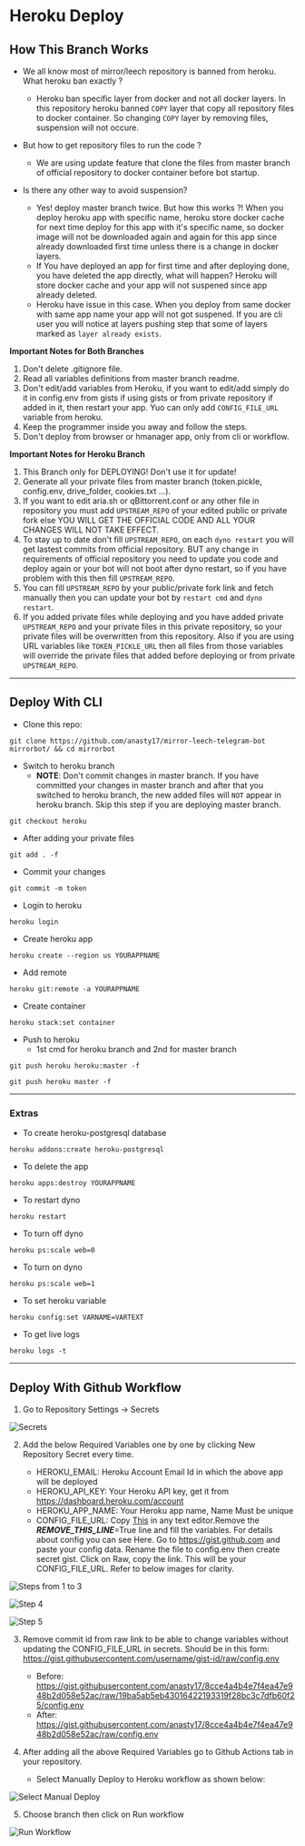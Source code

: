 # Heroku Deploy

## How This Branch Works

* We all know most of mirror/leech repository is banned from heroku. What heroku ban exactly ?
  - Heroku ban specific layer from docker and not all docker layers. In this repository heroku banned `COPY` layer that copy all repository files to docker container. So changing `COPY` layer by removing files, suspension will not occure.

* But how to get repository files to run the code ?
  - We are using update feature that clone the files from master branch of official repository to docker container before bot startup.

* Is there any other way to avoid suspension?
  - Yes! deploy master branch twice. But how this works ?! When you deploy heroku app with specific name, heroku store docker cache for next time deploy for this app with it's specific name, so docker image will not be downloaded again and again for this app since already downloaded first time unless there is a change in docker layers.
  - If You have deployed an app for first time and after deploying done, you have deleted the app directly, what will happen? Heroku will store docker cache and your app will not suspened since app already deleted.
  - Heroku have issue in this case. When you deploy from same docker with same app name your app will not got suspened. If you are cli user you will notice at layers pushing step that some of layers marked as `layer already exists`.

**Important Notes for Both Branches**
1. Don't delete .gitignore file.
2. Read all variables definitions from master branch readme.
3. Don't edit/add variables from Heroku, if you want to edit/add simply do it in config.env from gists if using gists or from private repository if added in it, then restart your app. Yuo can only add `CONFIG_FILE_URL` variable from heroku.
4. Keep the programmer inside you away and follow the steps.
5. Don't deploy from browser or hmanager app, only from cli or workflow.

**Important Notes for Heroku Branch**
1. This Branch only for DEPLOYING! Don't use it for update!
2. Generate all your private files from master branch (token.pickle, config.env, drive_folder, cookies.txt ...).
3. If you want to edit aria.sh or qBittorrent.conf or any other file in repository you must add `UPSTREAM_REPO` of your edited public or private fork else YOU WILL GET THE OFFICIAL CODE AND ALL YOUR CHANGES WILL NOT TAKE EFFECT.
4. To stay up to date don't fill `UPSTREAM_REPO`, on each `dyno restart` you will get lastest commits from official repository. BUT any change in requirements of official repository you need to update you code and deploy again or your bot will not boot after dyno restart, so if you have problem with this then fill `UPSTREAM_REPO`.
5. You can fill `UPSTREAM_REPO` by your public/private fork link and fetch manually then you can update your bot by `restart cmd` and `dyno restart`.
6. If you added private files while deploying and you have added private `UPSTREAM_REPO` and your private files in this private repository, so your private files will be overwritten from this repository. Also if you are using URL variables like `TOKEN_PICKLE_URL` then all files from those variables will override the private files that added before deploying or from private `UPSTREAM_REPO`.

------

## Deploy With CLI

- Clone this repo:
```
git clone https://github.com/anasty17/mirror-leech-telegram-bot mirrorbot/ && cd mirrorbot
```
- Switch to heroku branch
  - **NOTE**: Don't commit changes in master branch. If you have committed your changes in master branch and after that you switched to heroku branch, the new added files will `NOT` appear in heroku branch. Skip this step if you are deploying master branch.
```
git checkout heroku
```
- After adding your private files
```
git add . -f
```
- Commit your changes
```
git commit -m token
```
- Login to heroku
```
heroku login
```
- Create heroku app
```
heroku create --region us YOURAPPNAME
```
- Add remote
```
heroku git:remote -a YOURAPPNAME
```
- Create container
```
heroku stack:set container
```
- Push to heroku
  - 1st cmd for heroku branch and 2nd for master branch
```
git push heroku heroku:master -f
```
```
git push heroku master -f
```

------

### Extras

- To create heroku-postgresql database
```
heroku addons:create heroku-postgresql
```
- To delete the app
```
heroku apps:destroy YOURAPPNAME
```
- To restart dyno
```
heroku restart
```
- To turn off dyno
```
heroku ps:scale web=0
```
- To turn on dyno
```
heroku ps:scale web=1
```
- To set heroku variable
```
heroku config:set VARNAME=VARTEXT
```
- To get live logs
```
heroku logs -t
```

------

## Deploy With Github Workflow

1. Go to Repository Settings -> Secrets

![Secrets](https://telegra.ph/file/9d6ed26f8981c2d2f226c.jpg)

2. Add the below Required Variables one by one by clicking New Repository Secret every time.

   - HEROKU_EMAIL: Heroku Account Email Id in which the above app will be deployed
   - HEROKU_API_KEY: Your Heroku API key, get it from https://dashboard.heroku.com/account
   - HEROKU_APP_NAME: Your Heroku app name, Name Must be unique
   - CONFIG_FILE_URL: Copy [This](https://raw.githubusercontent.com/anasty17/mirror-leech-telegram-bot/master/config_sample.env) in any text editor.Remove the _____REMOVE_THIS_LINE_____=True line and fill the variables. For details about config you can see Here. Go to https://gist.github.com and paste your config data. Rename the file to config.env then create secret gist. Click on Raw, copy the link. This will be your CONFIG_FILE_URL. Refer to below images for clarity.

![Steps from 1 to 3](https://telegra.ph/file/2a27cf34dc0bdba885de9.jpg)

![Step 4](https://telegra.ph/file/fb3b92a1d2c3c1b612ad0.jpg)

![Step 5](https://telegra.ph/file/f0b208e4ea980b575dbe2.jpg)

3. Remove commit id from raw link to be able to change variables without updating the CONFIG_FILE_URL in secrets. Should be in this form: https://gist.githubusercontent.com/username/gist-id/raw/config.env
   - Before: https://gist.githubusercontent.com/anasty17/8cce4a4b4e7f4ea47e948b2d058e52ac/raw/19ba5ab5eb43016422193319f28bc3c7dfb60f25/config.env
   - After: https://gist.githubusercontent.com/anasty17/8cce4a4b4e7f4ea47e948b2d058e52ac/raw/config.env

4. After adding all the above Required Variables go to Github Actions tab in your repository.
   - Select Manually Deploy to Heroku workflow as shown below:

![Select Manual Deploy](https://telegra.ph/file/cff1c24de42c271b23239.jpg)

5. Choose branch then click on Run workflow

![Run Workflow](https://telegra.ph/file/f44c7465d58f9f046328b.png)
